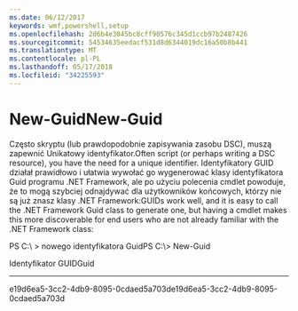 ```yaml
---
ms.date: 06/12/2017
keywords: wmf,powershell,setup
ms.openlocfilehash: 2d6b4e3045bc8cff90576c345d1ccb97b2487426
ms.sourcegitcommit: 54534635eedacf531d8d6344019dc16a50b8b441
ms.translationtype: MT
ms.contentlocale: pl-PL
ms.lasthandoff: 05/17/2018
ms.locfileid: "34225593"
---
```

# <a name="new-guid"></a><span data-ttu-id="bf072-102">New-Guid</span><span class="sxs-lookup"><span data-stu-id="bf072-102">New-Guid</span></span>
<span data-ttu-id="bf072-103">Często skryptu (lub prawdopodobnie zapisywania zasobu DSC), muszą zapewnić Unikatowy identyfikator.</span><span class="sxs-lookup"><span data-stu-id="bf072-103">Often script (or perhaps writing a DSC resource), you have the need for a unique identifier.</span></span> <span data-ttu-id="bf072-104">Identyfikatory GUID działał prawidłowo i ułatwia wywołać go wygenerować klasy identyfikatora Guid programu .NET Framework, ale po użyciu polecenia cmdlet powoduje, że to mogą szybciej odnajdywać dla użytkowników końcowych, którzy nie są już znasz klasy .NET Framework:</span><span class="sxs-lookup"><span data-stu-id="bf072-104">GUIDs work well, and it is easy to call the .NET Framework Guid class to generate one, but having a cmdlet makes this more discoverable for end users who are not already familiar with the .NET Framework class:</span></span>

<span data-ttu-id="bf072-105">PS C:\\ &gt; nowego identyfikatora Guid</span><span class="sxs-lookup"><span data-stu-id="bf072-105">PS C:\\&gt; New-Guid</span></span>

<span data-ttu-id="bf072-106">Identyfikator GUID</span><span class="sxs-lookup"><span data-stu-id="bf072-106">Guid</span></span>

----

<span data-ttu-id="bf072-107">e19d6ea5-3cc2-4db9-8095-0cdaed5a703d</span><span class="sxs-lookup"><span data-stu-id="bf072-107">e19d6ea5-3cc2-4db9-8095-0cdaed5a703d</span></span>

